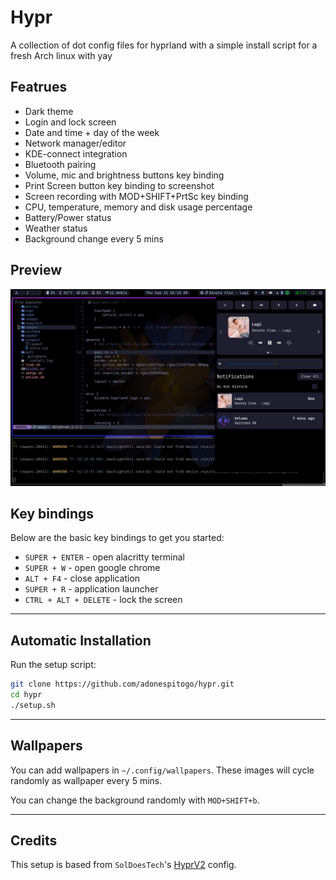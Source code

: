 # Hypr

A collection of dot config files for hyprland with a simple install script for a fresh Arch linux with yay

## Featrues

- Dark theme
- Login and lock screen
- Date and time + day of the week
- Network manager/editor
- KDE-connect integration
- Bluetooth pairing
- Volume, mic and brightness buttons key binding
- Print Screen button key binding to screenshot
- Screen recording with MOD+SHIFT+PrtSc key binding
- CPU, temperature, memory and disk usage percentage
- Battery/Power status
- Weather status
- Background change every 5 mins

## Preview

![alt hypr-sample](./assets/preview.png)

## Key bindings

Below are the basic key bindings to get you started:

- `SUPER + ENTER` - open alacritty terminal
- `SUPER + W` - open google chrome
- `ALT + F4` - close application
- `SUPER + R` - application launcher
- `CTRL + ALT + DELETE` - lock the screen

______________________________________________________________________

## Automatic Installation

Run the setup script:

```sh
git clone https://github.com/adonespitogo/hypr.git
cd hypr
./setup.sh
```
______________________________________________________________________

## Wallpapers

You can add wallpapers in `~/.config/wallpapers`. These images will cycle randomly as wallpaper every 5 mins.

You can change the background randomly with `MOD+SHIFT+b`.
______________________________________________________________________

## Credits

This setup is based from `SolDoesTech`'s [HyprV2](https://github.com/SolDoesTech/HyprV2) config.

